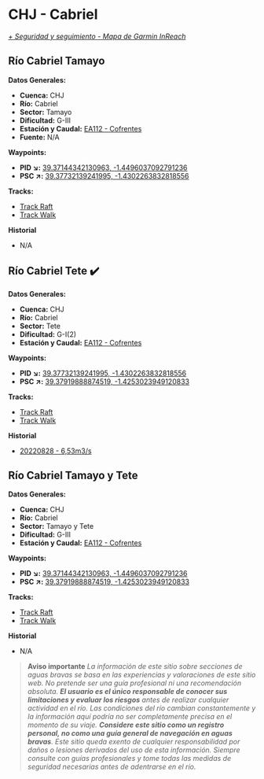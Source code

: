 # CHJ - Cabriel
*[+ Seguridad y seguimiento - Mapa de Garmin InReach](https://share.garmin.com/gpalacios82)*

## Río Cabriel Tamayo

**Datos Generales:**
* **Cuenca:** CHJ
* **Río:** Cabriel
* **Sector:** Tamayo
* **Dificultad:** G-III
* **Estación y Caudal:** [EA112 - Cofrentes](https://saih.chj.es/chj/saih/estacionform?id=313&t=a)
* **Fuente:** N/A

**Waypoints:**
* **PID :arrow_lower_right::** [39.37144342130963, -1.4496037092791236](https://maps.app.goo.gl/gyorUtGE9u5uP97j6)
* **PSC :arrow_upper_right::** [39.37732139241995, -1.4302263832818556](https://maps.app.goo.gl/wZcu9q4gMF6po2cQ8)

**Tracks:**
* [Track Raft](https://connect.garmin.com/modern/course/125878441)
* [Track Walk](https://connect.garmin.com/modern/course/260097420)

**Historial**
* N/A


## Río Cabriel Tete :heavy_check_mark:

**Datos Generales:**
* **Cuenca:** CHJ
* **Río:** Cabriel
* **Sector:** Tete
* **Dificultad:** G-I(2)
* **Estación y Caudal:** [EA112 - Cofrentes](https://saih.chj.es/chj/saih/estacionform?id=313&t=a)

**Waypoints:**
* **PID :arrow_lower_right::** [39.37732139241995, -1.4302263832818556](https://maps.app.goo.gl/wZcu9q4gMF6po2cQ8)
* **PSC :arrow_upper_right::** [39.37919888874519, -1.4253023949120833](https://maps.app.goo.gl/c3n44kZUPzGqwqPk9)

**Tracks:**
* [Track Raft](https://connect.garmin.com/modern/course/127110253)
* [Track Walk](https://connect.garmin.com/modern/course/260097250)

**Historial**
* [20220828 - 6,53m3/s](https://connect.garmin.com/modern/activity/9495001222)


## Río Cabriel Tamayo y Tete

**Datos Generales:**
* **Cuenca:** CHJ
* **Río:** Cabriel
* **Sector:** Tamayo y Tete
* **Dificultad:** G-III
* **Estación y Caudal:** [EA112 - Cofrentes](https://saih.chj.es/chj/saih/estacionform?id=313&t=a)

**Waypoints:**
* **PID :arrow_lower_right::** [39.37144342130963, -1.4496037092791236](https://maps.app.goo.gl/gyorUtGE9u5uP97j6)
* **PSC :arrow_upper_right::** [39.37919888874519, -1.4253023949120833](https://maps.app.goo.gl/c3n44kZUPzGqwqPk9)

**Tracks:**
* [Track Raft](https://connect.garmin.com/modern/course/187820557)
* [Track Walk](https://connect.garmin.com/modern/course/127111055)

**Historial**
* N/A

>**Aviso importante**
*La información de este sitio sobre secciones de aguas bravas se basa en las experiencias y valoraciones de este sitio web. No pretende ser una guía profesional ni una recomendación absoluta. **El usuario es el único responsable de conocer sus limitaciones y evaluar los riesgos** antes de realizar cualquier actividad en el río. Las condiciones del río cambian constantemente y la información aquí podría no ser completamente precisa en el momento de su viaje. **Considere este sitio como un registro personal, no como una guía general de navegación en aguas bravas**. Este sitio queda exento de cualquier responsabilidad por daños o lesiones derivados del uso de esta información. Siempre consulte con guías profesionales y tome todas las medidas de seguridad necesarias antes de adentrarse en el río.*